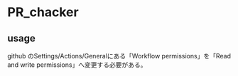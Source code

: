 # PR_chacker

## usage
github のSettings/Actions/Generalにある「Workflow permissions」を「Read and write permissions」へ変更する必要がある。